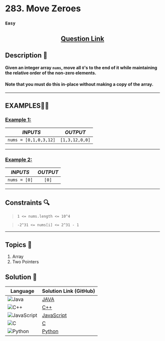 # 283. Move Zeroes

### `Easy`


<h2 align="center">
<a href="https://leetcode.com/problems/move-zeroes/description/"><strong>Question Link</strong></a>
</h2>


## Description 📑

#### Given an integer array `nums`, move all `0`'s to the end of it while maintaining the relative order of the non-zero elements.

#### Note that you must do this in-place without making a copy of the array.

---

## **EXAMPLES**💫✨ </br>

<h3>

<ins>**Example 1**:</ins> </br>


| _INPUTS_ | _OUTPUT_ |
| :-----------: | :-----------: |
| `nums = [0,1,0,3,12]` | `[1,3,12,0,0]` |

</h3>

____
<h3>

<ins>**Example 2**:</ins> </br>

| _INPUTS_ | _OUTPUT_ |
| :-----------: | :-----------: |
| `nums = [0]` | `[0]` |

</h3>

___

## Constraints 🔍

> `1 <= nums.length <= 10^4`</br>

> `-2^31 <= nums[i] <= 2^31 - 1` 

___

## Topics 📝

1. Array
2. Two Pointers


## Solution 📃

|  Language   |  Solution Link (GitHub) |
| ------------- | ------------- |
|  ![Java](https://img.shields.io/badge/java-%23ED8B00.svg?style=flat&logo=openjdk&logoColor=white)  | [JAVA]() |
|  ![C++](https://img.shields.io/badge/c++-%2300599C.svg?style=plastic&logo=c%2B%2B&logoColor=white)  | [C++]()  |
|  ![JavaScript](https://img.shields.io/badge/javascript-%23323330.svg?style=flat&logo=javascript&logoColor=%23F7DF1E)  | [JavaScript]() |
|![C](https://img.shields.io/badge/c-%2300599C.svg?style=plastic&logo=c&logoColor=white)| [C]() |
|![Python](https://img.shields.io/badge/python-3670A0?style=plastic&logo=python&logoColor=ffdd54)| [Python]() |
